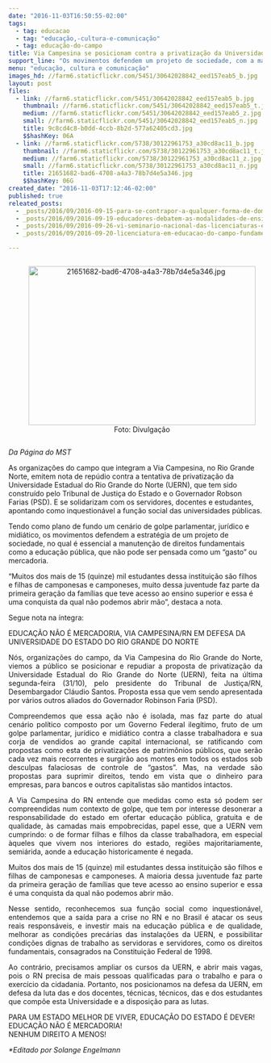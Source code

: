 ```yaml
---
date: "2016-11-03T16:50:55-02:00"
tags:
  - tag: educacao
  - tag: "educação,-cultura-e-comunicação"
  - tag: educação-do-campo
title: Via Campesina se posicionam contra a privatização da Universidade Estadual do Rio Grande do Norte
support_line: "Os movimentos defendem um projeto de sociedade, com a manutenção de direitos fundamentais como uma educação pública e de qualidade, que não pode ser pensada como mercadoria"
menu: "educação, cultura e comunicação"
images_hd: //farm6.staticflickr.com/5451/30642028842_eed157eab5_b.jpg
layout: post
files:
  - link: //farm6.staticflickr.com/5451/30642028842_eed157eab5_b.jpg
    thumbnail: //farm6.staticflickr.com/5451/30642028842_eed157eab5_t.jpg
    medium: //farm6.staticflickr.com/5451/30642028842_eed157eab5_z.jpg
    small: //farm6.staticflickr.com/5451/30642028842_eed157eab5_n.jpg
    title: 9c8cd4c8-b0dd-4ccb-8b2d-577a62405cd3.jpg
    $$hashKey: 06A
  - link: //farm6.staticflickr.com/5738/30122961753_a30cd8ac11_b.jpg
    thumbnail: //farm6.staticflickr.com/5738/30122961753_a30cd8ac11_t.jpg
    medium: //farm6.staticflickr.com/5738/30122961753_a30cd8ac11_z.jpg
    small: //farm6.staticflickr.com/5738/30122961753_a30cd8ac11_n.jpg
    title: 21651682-bad6-4708-a4a3-78b7d4e5a346.jpg
    $$hashKey: 06G
created_date: "2016-11-03T17:12:46-02:00"
published: true
releated_posts:
  - _posts/2016/09/2016-09-15-para-se-contrapor-a-qualquer-forma-de-dominacao-ou-ofensiva-conservadora-contra-a-educacao-estaremos-a-postos.md
  - _posts/2016/09/2016-09-19-educadores-debatem-as-modalidades-de-ensino-durante-encontro.md
  - _posts/2016/09/2016-09-26-vi-seminario-nacional-das-licenciaturas-em-educacao-do-campo-denuncia-governo-temer.md
  - _posts/2016/09/2016-09-20-licenciatura-em-educacao-do-campo-fundamental-ao-campo-e-a-cidade-alvo-do-estado-e-do-mercado.md

---
```

<div style="text-align:center">
<figure class="image" style="display:inline-block"><img alt="21651682-bad6-4708-a4a3-78b7d4e5a346.jpg" height="315" src="//farm6.staticflickr.com/5738/30122961753_a30cd8ac11_b.jpg" width="450" />
<figcaption>Foto: Divulga&ccedil;&atilde;o</figcaption>
</figure>
</div>

<p><em>Da P&aacute;gina do MST</em></p>

<p>As organiza&ccedil;&otilde;es do campo que integram a Via Campesina, no Rio Grande Norte, emitem nota de rep&uacute;dio contra a tentativa de privatiza&ccedil;&atilde;o da Universidade Estadual do Rio Grande do Norte (UERN), que tem sido constru&iacute;do pelo Tribunal de Justi&ccedil;a do Estado e o Governador Robson Farias (PSD). E se solidarizam com os servidores, docentes e estudantes, apontando como inquestion&aacute;vel a fun&ccedil;&atilde;o social das universidades p&uacute;blicas.</p>

<p>Tendo como plano de fundo um cen&aacute;rio de golpe parlamentar, jur&iacute;dico e midi&aacute;tico, os movimentos defendem a estrat&eacute;gia de um projeto de sociedade, no qual &eacute; essencial a manuten&ccedil;&atilde;o de direitos fundamentais como a educa&ccedil;&atilde;o p&uacute;blica, que n&atilde;o pode ser pensada como um &ldquo;gasto&rdquo; ou mercadoria. &nbsp;</p>

<p>&ldquo;Muitos dos mais de 15 (quinze) mil estudantes dessa institui&ccedil;&atilde;o s&atilde;o filhos e filhas de camponesas e camponeses, muito dessa juventude faz parte da primeira gera&ccedil;&atilde;o da fam&iacute;lias que teve acesso ao ensino superior e essa &eacute; uma conquista da qual n&atilde;o podemos abrir m&atilde;o&rdquo;, destaca a nota.</p>

<p>Segue nota na &iacute;ntegra:</p>

<p>EDUCA&Ccedil;&Atilde;O N&Atilde;O &Eacute; MERCADORIA, VIA CAMPESINA/RN EM DEFESA DA UNIVERSIDADE DO ESTADO DO RIO GRANDE DO NORTE</p>

<p style="text-align: justify;">N&oacute;s, organiza&ccedil;&otilde;es do campo, da Via Campesina do Rio Grande do Norte, viemos a p&uacute;blico se posicionar e repudiar a proposta de privatiza&ccedil;&atilde;o da Universidade Estadual do Rio Grande do Norte (UERN), feita na &uacute;ltima segunda-feira (31/10), pelo presidente do Tribunal de Justi&ccedil;a/RN, Desembargador Cl&aacute;udio Santos. Proposta essa que vem sendo apresentada por v&aacute;rios outros aliados do Governador Robinson Faria (PSD).</p>

<p style="text-align: justify;">Compreendemos que essa a&ccedil;&atilde;o n&atilde;o &eacute; isolada, mas faz parte do atual cen&aacute;rio pol&iacute;tico composto por um Governo Federal ileg&iacute;timo, fruto de um golpe parlamentar, jur&iacute;dico e midi&aacute;tico contra a classe trabalhadora e sua corja de vendidos ao grande capital internacional, se ratificando com propostas como esta de privatiza&ccedil;&otilde;es de patrim&ocirc;nios p&uacute;blicos, que ser&atilde;o cada vez mais recorrentes e surgir&atilde;o aos montes em todos os estados sob desculpas falaciosas de controle de &ldquo;gastos&rdquo;. Mas, na verdade s&atilde;o propostas para suprimir direitos, tendo em vista que o dinheiro para empresas, para bancos e outros capitalistas s&atilde;o mantidos intactos.</p>

<p style="text-align: justify;">A Via Campesina do RN entende que medidas como esta s&oacute; podem ser compreendidas num contexto de golpe, que tem por interesse desonerar a responsabilidade do estado em ofertar educa&ccedil;&atilde;o p&uacute;blica, gratuita e de qualidade, &agrave;s camadas mais empobrecidas, papel esse, que a UERN vem cumprindo: o de formar filhas e filhos da classe trabalhadora, em especial &agrave;queles que vivem nos interiores do estado, regi&otilde;es majoritariamente, semi&aacute;rida, aonde a educa&ccedil;&atilde;o historicamente &eacute; negada.</p>

<p style="text-align: justify;">Muitos dos mais de 15 (quinze) mil estudantes dessa institui&ccedil;&atilde;o s&atilde;o filhos e filhas de camponesas e camponeses. A maioria dessa juventude faz parte da primeira gera&ccedil;&atilde;o de fam&iacute;lias que teve acesso ao ensino superior e essa &eacute; uma conquista da qual n&atilde;o podemos abrir m&atilde;o.</p>

<p style="text-align: justify;">Nesse sentido, reconhecemos sua fun&ccedil;&atilde;o social como inquestion&aacute;vel, entendemos que a sa&iacute;da para a crise no RN e no Brasil &eacute; atacar os seus reais respons&aacute;veis, e investir mais na educa&ccedil;&atilde;o p&uacute;blica e de qualidade, melhorar as condi&ccedil;&otilde;es prec&aacute;rias das instala&ccedil;&otilde;es da UERN, e possibilitar condi&ccedil;&otilde;es dignas de trabalho as servidoras e servidores, como os direitos fundamentais, consagrados na Constitui&ccedil;&atilde;o Federal de 1998.</p>

<p style="text-align: justify;">Ao contr&aacute;rio, precisamos ampliar os cursos da UERN, e abrir mais vagas, pois o RN precisa de mais pessoas qualificadas para o trabalho e para o exerc&iacute;cio da cidadania. Portanto, nos posicionamos na defesa da UERN, em defesa da luta das e dos docentes, t&eacute;cnicas, t&eacute;cnicos, das e dos estudantes que comp&otilde;e esta Universidade e a disposi&ccedil;&atilde;o para as lutas.&nbsp;</p>

<p>PARA UM ESTADO MELHOR DE VIVER, EDUCA&Ccedil;&Atilde;O DO ESTADO &Eacute; DEVER!<br />
EDUCA&Ccedil;&Atilde;O N&Atilde;O &Eacute; MERCADORIA!<br />
NENHUM DIREITO A MENOS!</p>

<p><em>*Editado por Solange Engelmann</em></p>
